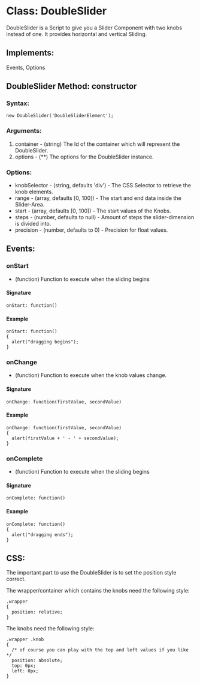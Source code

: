 Class: DoubleSlider
=========

DoubleSlider is a Script to give you a Slider Component with two knobs instead of one. It provides horizontal and vertical Sliding.

## Implements:
Events, Options

## DoubleSlider Method: constructor

### Syntax:
    new DoubleSlider('DoubleSliderElement');

### Arguments:
1. container - (string) The Id of the container which will represent the DoubleSlider.
2. options - (**) The options for the DoubleSlider instance.

### Options:
- knobSelector - (string, defaults 'div') - The CSS Selector to retrieve the knob elements.
- range - (array, defaults [0, 100]) - The start and end data inside the Slider-Area.
- start - (array, defaults [0, 100]) - The start values of the Knobs.
- steps - (number, defaults to null) - Amount of steps the slider-dimension is divided into.
- precision - (number, defaults to 0) - Precision for float values.

## Events:

### onStart
- (function) Function to execute when the sliding begins
#### Signature
    onStart: function()
#### Example
    onStart: function()
    {
      alert("dragging begins");
    }

### onChange
- (function) Function to execute when the knob values change.
#### Signature
    onChange: function(firstValue, secondValue)
#### Example
    onChange: function(firstValue, secondValue)
    {
      alert(firstValue + ' - ' + secondValue);
    }

### onComplete
- (function) Function to execute when the sliding begins
#### Signature
    onComplete: function()
#### Example
    onComplete: function()
    {
      alert("dragging ends");
    }

## CSS:
The important part to use the DoubleSlider is to set the position style correct.

The wrapper/container which contains the knobs need the following style:

    .wrapper
    {
      position: relative;
    }

The knobs need the following style:

    .wrapper .knob
    {
      /* of course you can play with the top and left values if you like */
      position: absolute;
      top: 0px;
      left: 0px;
    }